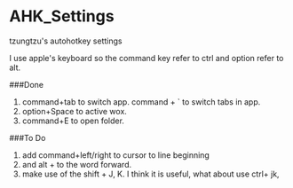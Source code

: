 # AHK_Settings
tzungtzu's autohotkey settings

I use apple's keyboard so the command key refer to ctrl and option refer to alt.

###Done

1. command+tab to switch app. command + ` to switch tabs in app.
2. option+Space to active wox.
3. command+E to open folder. 


###To Do

1. add  command+left/right to cursor to line beginning
2. and alt + to the word forward.
3. make use of the shift + J, K. I think it is useful, what about use ctrl+ jk, 

